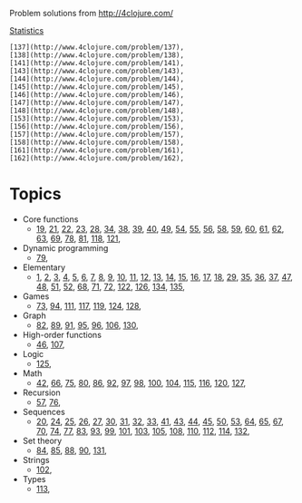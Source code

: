 Problem solutions from http://4clojure.com/

[Statistics](http://www.4clojure.com/user/raptor_mvk)

    [137](http://www.4clojure.com/problem/137),
    [138](http://www.4clojure.com/problem/138),
    [141](http://www.4clojure.com/problem/141),
    [143](http://www.4clojure.com/problem/143),
    [144](http://www.4clojure.com/problem/144),
    [145](http://www.4clojure.com/problem/145),
    [146](http://www.4clojure.com/problem/146),
    [147](http://www.4clojure.com/problem/147),
    [148](http://www.4clojure.com/problem/148),
    [153](http://www.4clojure.com/problem/153),
    [156](http://www.4clojure.com/problem/156),
    [157](http://www.4clojure.com/problem/157),
    [158](http://www.4clojure.com/problem/158),
    [161](http://www.4clojure.com/problem/161),
    [162](http://www.4clojure.com/problem/162),

# Topics

* Core functions
  * [19](http://www.4clojure.com/problem/19),
    [21](http://www.4clojure.com/problem/21),
    [22](http://www.4clojure.com/problem/22),
    [23](http://www.4clojure.com/problem/23),
    [28](http://www.4clojure.com/problem/28),
    [34](http://www.4clojure.com/problem/34),
    [38](http://www.4clojure.com/problem/38),
    [39](http://www.4clojure.com/problem/39),
    [40](http://www.4clojure.com/problem/40),
    [49](http://www.4clojure.com/problem/49),
    [54](http://www.4clojure.com/problem/54),
    [55](http://www.4clojure.com/problem/55),
    [56](http://www.4clojure.com/problem/56),
    [58](http://www.4clojure.com/problem/58),
    [59](http://www.4clojure.com/problem/59),
    [60](http://www.4clojure.com/problem/60),
    [61](http://www.4clojure.com/problem/61),
    [62](http://www.4clojure.com/problem/62),
    [63](http://www.4clojure.com/problem/63),
    [69](http://www.4clojure.com/problem/69),
    [78](http://www.4clojure.com/problem/78),
    [81](http://www.4clojure.com/problem/81),
    [118](http://www.4clojure.com/problem/118),
    [121](http://www.4clojure.com/problem/121),
* Dynamic programming
  * [79](http://www.4clojure.com/problem/79),
* Elementary
  * [1](http://www.4clojure.com/problem/1),
    [2](http://www.4clojure.com/problem/2),
    [3](http://www.4clojure.com/problem/3),
    [4](http://www.4clojure.com/problem/4),
    [5](http://www.4clojure.com/problem/5),
    [6](http://www.4clojure.com/problem/6),
    [7](http://www.4clojure.com/problem/7),
    [8](http://www.4clojure.com/problem/8),
    [9](http://www.4clojure.com/problem/9),
    [10](http://www.4clojure.com/problem/10),
    [11](http://www.4clojure.com/problem/11),
    [12](http://www.4clojure.com/problem/12),
    [13](http://www.4clojure.com/problem/13),
    [14](http://www.4clojure.com/problem/14),
    [15](http://www.4clojure.com/problem/15),
    [16](http://www.4clojure.com/problem/16),
    [17](http://www.4clojure.com/problem/17),
    [18](http://www.4clojure.com/problem/18),
    [29](http://www.4clojure.com/problem/29),
    [35](http://www.4clojure.com/problem/35),
    [36](http://www.4clojure.com/problem/36),
    [37](http://www.4clojure.com/problem/37),
    [47](http://www.4clojure.com/problem/47),
    [48](http://www.4clojure.com/problem/48),
    [51](http://www.4clojure.com/problem/51),
    [52](http://www.4clojure.com/problem/52),
    [68](http://www.4clojure.com/problem/68),
    [71](http://www.4clojure.com/problem/71),
    [72](http://www.4clojure.com/problem/72),
    [122](http://www.4clojure.com/problem/122),
    [126](http://www.4clojure.com/problem/126),
    [134](http://www.4clojure.com/problem/134),
    [135](http://www.4clojure.com/problem/135),
* Games
  * [73](http://www.4clojure.com/problem/73),
    [94](http://www.4clojure.com/problem/94),
    [111](http://www.4clojure.com/problem/111),
    [117](http://www.4clojure.com/problem/117),
    [119](http://www.4clojure.com/problem/119),
    [124](http://www.4clojure.com/problem/124),
    [128](http://www.4clojure.com/problem/128),
* Graph
  * [82](http://www.4clojure.com/problem/82),
    [89](http://www.4clojure.com/problem/89),
    [91](http://www.4clojure.com/problem/91),
    [95](http://www.4clojure.com/problem/95),
    [96](http://www.4clojure.com/problem/96),
    [106](http://www.4clojure.com/problem/106),
    [130](http://www.4clojure.com/problem/130),
* High-order functions
  * [46](http://www.4clojure.com/problem/46),
    [107](http://www.4clojure.com/problem/107),
* Logic
  * [125](http://www.4clojure.com/problem/125),
* Math
  * [42](http://www.4clojure.com/problem/42),
    [66](http://www.4clojure.com/problem/66),
    [75](http://www.4clojure.com/problem/75),
    [80](http://www.4clojure.com/problem/80),
    [86](http://www.4clojure.com/problem/86),
    [92](http://www.4clojure.com/problem/92),
    [97](http://www.4clojure.com/problem/97),
    [98](http://www.4clojure.com/problem/98),
    [100](http://www.4clojure.com/problem/100),
    [104](http://www.4clojure.com/problem/104),
    [115](http://www.4clojure.com/problem/115),
    [116](http://www.4clojure.com/problem/116),
    [120](http://www.4clojure.com/problem/120),
    [127](http://www.4clojure.com/problem/127),
* Recursion
  * [57](http://www.4clojure.com/problem/57),
    [76](http://www.4clojure.com/problem/76),
* Sequences
  * [20](http://www.4clojure.com/problem/20),
    [24](http://www.4clojure.com/problem/24),
    [25](http://www.4clojure.com/problem/25),
    [26](http://www.4clojure.com/problem/26),
    [27](http://www.4clojure.com/problem/27),
    [30](http://www.4clojure.com/problem/30),
    [31](http://www.4clojure.com/problem/31),
    [32](http://www.4clojure.com/problem/32),
    [33](http://www.4clojure.com/problem/33),
    [41](http://www.4clojure.com/problem/41),
    [43](http://www.4clojure.com/problem/43),
    [44](http://www.4clojure.com/problem/44),
    [45](http://www.4clojure.com/problem/45),
    [50](http://www.4clojure.com/problem/50),
    [53](http://www.4clojure.com/problem/53),
    [64](http://www.4clojure.com/problem/64),
    [65](http://www.4clojure.com/problem/65),
    [67](http://www.4clojure.com/problem/67),
    [70](http://www.4clojure.com/problem/70),
    [74](http://www.4clojure.com/problem/74),
    [77](http://www.4clojure.com/problem/77),
    [83](http://www.4clojure.com/problem/83),
    [93](http://www.4clojure.com/problem/93),
    [99](http://www.4clojure.com/problem/99),
    [101](http://www.4clojure.com/problem/101),
    [103](http://www.4clojure.com/problem/103),
    [105](http://www.4clojure.com/problem/105),
    [108](http://www.4clojure.com/problem/108),
    [110](http://www.4clojure.com/problem/110),
    [112](http://www.4clojure.com/problem/112),
    [114](http://www.4clojure.com/problem/114),
    [132](http://www.4clojure.com/problem/132),
* Set theory
  * [84](http://www.4clojure.com/problem/84),
    [85](http://www.4clojure.com/problem/85),
    [88](http://www.4clojure.com/problem/88),
    [90](http://www.4clojure.com/problem/90),
    [131](http://www.4clojure.com/problem/131),
* Strings
  * [102](http://www.4clojure.com/problem/102),
* Types
  * [113](http://www.4clojure.com/problem/113),
    